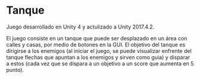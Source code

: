 # Tanque
Juego desarrollado en Unity 4 y actulizado a Unity 2017.4.2.

El juego consiste en un tanque que puede ser desplazado en un área con calles y casas, por medio de botones en la GUI. El objetivo del tanque es dirigirse a los enemigos (al iniciar el juego, se puede visualizar enfrente del tanque flechas que apuntan a los enemigos y sirven como guia) y disparar a estos (cada vez que se dispara a un objetivo a un score que aumenta en 5 punto).